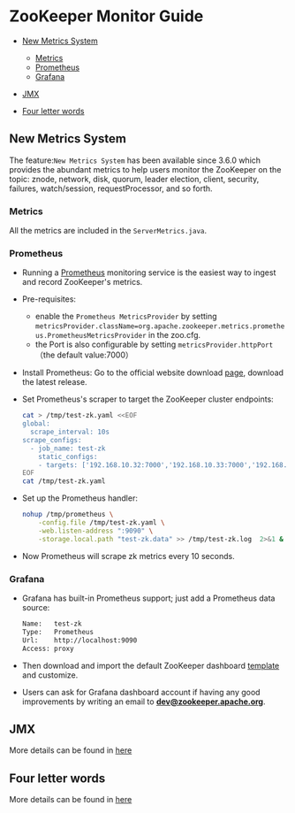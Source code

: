 <!--
Copyright 2002-2019 The Apache Software Foundation

Licensed under the Apache License, Version 2.0 (the "License");
you may not use this file except in compliance with the License.
You may obtain a copy of the License at

http://www.apache.org/licenses/LICENSE-2.0

Unless required by applicable law or agreed to in writing, software
distributed under the License is distributed on an "AS IS" BASIS,
WITHOUT WARRANTIES OR CONDITIONS OF ANY KIND, either express or implied.
See the License for the specific language governing permissions and
limitations under the License.
//-->

# ZooKeeper Monitor Guide

* [New Metrics System](#Metrics-System)
    * [Metrics](#Metrics)
    * [Prometheus](#Prometheus)
    * [Grafana](#Grafana)

* [JMX](#JMX)

* [Four letter words](#four-letter-words)

<a name="Metrics-System"></a>

## New Metrics System
The feature:`New Metrics System` has been available since 3.6.0 which provides the abundant metrics
to help users monitor the ZooKeeper on the topic: znode, network, disk, quorum, leader election,
client, security, failures, watch/session, requestProcessor, and so forth.

<a name="Metrics"></a>

### Metrics
All the metrics are included in the `ServerMetrics.java`.

<a name="Prometheus"></a>

### Prometheus
- Running a [Prometheus](https://prometheus.io/) monitoring service is the easiest way to ingest and record ZooKeeper's metrics.
- Pre-requisites:
  - enable the `Prometheus MetricsProvider` by setting `metricsProvider.className=org.apache.zookeeper.metrics.prometheus.PrometheusMetricsProvider` in the zoo.cfg.
  - the Port is also configurable by setting `metricsProvider.httpPort`（the default value:7000）
- Install Prometheus:
  Go to the official website download [page](https://prometheus.io/download/), download the latest release.
  
- Set Prometheus's scraper to target the ZooKeeper cluster endpoints:

    ```bash
    cat > /tmp/test-zk.yaml <<EOF
    global:
      scrape_interval: 10s
    scrape_configs:
      - job_name: test-zk
        static_configs:
        - targets: ['192.168.10.32:7000','192.168.10.33:7000','192.168.10.34:7000']
    EOF
    cat /tmp/test-zk.yaml
    ```

- Set up the Prometheus handler:

    ```bash
    nohup /tmp/prometheus \
        -config.file /tmp/test-zk.yaml \
        -web.listen-address ":9090" \
        -storage.local.path "test-zk.data" >> /tmp/test-zk.log  2>&1 &
    ```

- Now Prometheus will scrape zk metrics every 10 seconds.

<a name="Grafana"></a>

### Grafana
- Grafana has built-in Prometheus support; just add a Prometheus data source:

    ```bash
    Name:   test-zk
    Type:   Prometheus
    Url:    http://localhost:9090
    Access: proxy
    ```
- Then download and import the default ZooKeeper dashboard [template](https://grafana.com/dashboards/10465) and customize.
- Users can ask for Grafana dashboard account if having any good improvements by writing an email to **dev@zookeeper.apache.org**.

<a name="JMX"></a>
## JMX
More details can be found in [here](http://zookeeper.apache.org/doc/current/zookeeperJMX.html)

<a name="four-letter-words"></a>
## Four letter words
More details can be found in [here](http://zookeeper.apache.org/doc/current/zookeeperAdmin.html#sc_zkCommands)